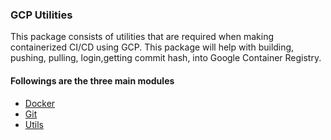 ### GCP Utilities
This package consists of utilities that are required when making containerized CI/CD using GCP.
This package will help with building, pushing, pulling, login,getting commit hash, into Google Container Registry.

#### Followings are the three main modules
* [Docker](https://github.com/ujwaldhakal/gcp-deployment-utils/blob/master/docker/docker.go)
* [Git](https://github.com/ujwaldhakal/gcp-deployment-utils/blob/master/git/git.go)
* [Utils](https://github.com/ujwaldhakal/gcp-deployment-utils/blob/master/utils/utils.go)